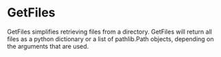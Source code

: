 # GetFiles
GetFiles simplifies retrieving files from a directory. GetFiles will return all files as a python dictionary or a list of pathlib.Path objects, depending on the arguments that are used.
